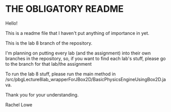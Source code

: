 # THE OBLIGATORY README

Hello!

This is a readme file that I haven't put anything of importance in yet.

This is the lab 8 branch of the repository.

I'm planning on putting every lab (and the assignment) into their own branches in the
repository, so, if you want to find each lab's stuff, please go to the branch for that
lab/the assignment

To run the lab 8 stuff, please run the main method in /src/pbgLecture8lab_wrapperForJBox2D/BasicPhysicsEngineUsingBox2D.java.

Thank you for your understanding.

Rachel Lowe